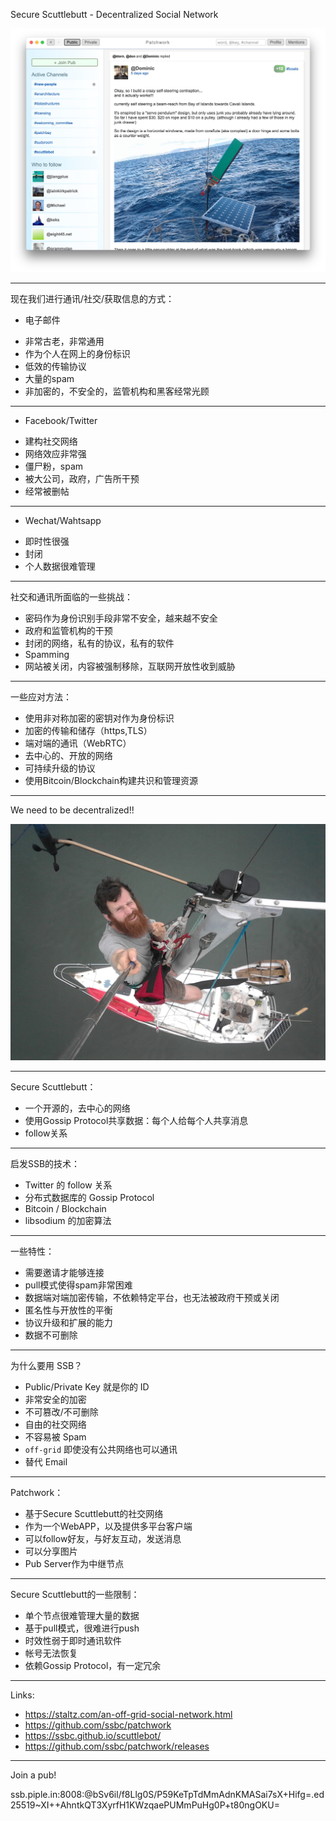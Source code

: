 
Secure Scuttlebutt - Decentralized Social Network

![image](patchwork.jpg)

---


现在我们进行通讯/社交/获取信息的方式：

  * 电子邮件
   - 非常古老，非常通用
   - 作为个人在网上的身份标识
   - 低效的传输协议
   - 大量的spam
   - 非加密的，不安全的，监管机构和黑客经常光顾

---

  * Facebook/Twitter
   - 建构社交网络
   - 网络效应非常强
   - 僵尸粉，spam
   - 被大公司，政府，广告所干预
   - 经常被删帖

---

  * Wechat/Wahtsapp
   - 即时性很强
   - 封闭
   - 个人数据很难管理

---

社交和通讯所面临的一些挑战：

  * 密码作为身份识别手段非常不安全，越来越不安全
  * 政府和监管机构的干预
  * 封闭的网络，私有的协议，私有的软件
  * Spamming
  * 网站被关闭，内容被强制移除，互联网开放性收到威胁

---

一些应对方法：

  * 使用非对称加密的密钥对作为身份标识
  * 加密的传输和储存（https,TLS）
  * 端对端的通讯（WebRTC）
  * 去中心的、开放的网络
  * 可持续升级的协议
  * 使用Bitcoin/Blockchain构建共识和管理资源

---

We need to be decentralized!!

![image](dominic2.jpg)

---

Secure Scuttlebutt：

  * 一个开源的，去中心的网络
  * 使用Gossip Protocol共享数据：每个人给每个人共享消息
  * follow关系

---

启发SSB的技术：

  * Twitter 的 follow 关系
  * 分布式数据库的 Gossip Protocol
  * Bitcoin / Blockchain
  * libsodium 的加密算法

---

一些特性：

  * 需要邀请才能够连接
  * pull模式使得spam非常困难
  * 数据端对端加密传输，不依赖特定平台，也无法被政府干预或关闭
  * 匿名性与开放性的平衡
  * 协议升级和扩展的能力
  * 数据不可删除

---

为什么要用 SSB？

 * Public/Private Key 就是你的 ID
 * 非常安全的加密
 * 不可篡改/不可删除
 * 自由的社交网络
 * 不容易被 Spam
 * `off-grid` 即使没有公共网络也可以通讯
 * 替代 Email

---

Patchwork：

  * 基于Secure Scuttlebutt的社交网络
  * 作为一个WebAPP，以及提供多平台客户端
  * 可以follow好友，与好友互动，发送消息
  * 可以分享图片
  * Pub Server作为中继节点

---

Secure Scuttlebutt的一些限制：

  * 单个节点很难管理大量的数据
  * 基于pull模式，很难进行push
  * 时效性弱于即时通讯软件
  * 帐号无法恢复
  * 依赖Gossip Protocol，有一定冗余

---

Links:

 * https://staltz.com/an-off-grid-social-network.html
 * https://github.com/ssbc/patchwork
 * https://ssbc.github.io/scuttlebot/
 * https://github.com/ssbc/patchwork/releases

---

Join a pub!

ssb.piple.in:8008:@bSv6il/f8Llg0S/P59KeTpTdMmAdnKMASai7sX+Hifg=.ed25519~XI++AhntkQT3XyrfH1KWzqaePUMmPuHg0P+t80ngOKU=

